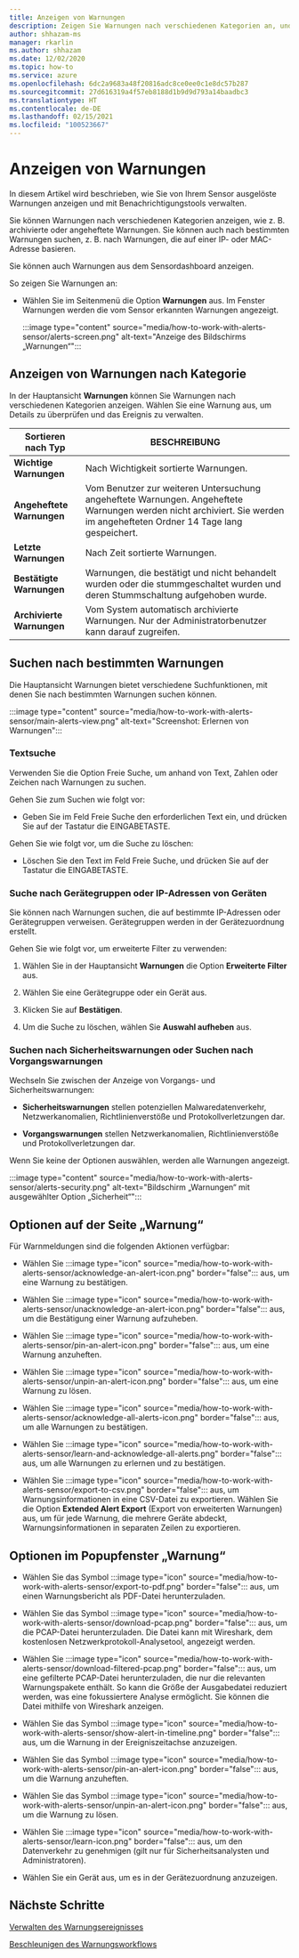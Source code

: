 ```yaml
---
title: Anzeigen von Warnungen
description: Zeigen Sie Warnungen nach verschiedenen Kategorien an, und verwenden Sie Suchfunktionen zum Suchen nach bestimmten Warnungen.
author: shhazam-ms
manager: rkarlin
ms.author: shhazam
ms.date: 12/02/2020
ms.topic: how-to
ms.service: azure
ms.openlocfilehash: 6dc2a9683a48f20816adc8ce0ee0c1e8dc57b287
ms.sourcegitcommit: 27d616319a4f57eb8188d1b9d9d793a14baadbc3
ms.translationtype: HT
ms.contentlocale: de-DE
ms.lasthandoff: 02/15/2021
ms.locfileid: "100523667"
---
```

# <a name="view-alerts"></a>Anzeigen von Warnungen

In diesem Artikel wird beschrieben, wie Sie von Ihrem Sensor ausgelöste Warnungen anzeigen und mit Benachrichtigungstools verwalten.

Sie können Warnungen nach verschiedenen Kategorien anzeigen, wie z. B. archivierte oder angeheftete Warnungen. Sie können auch nach bestimmten Warnungen suchen, z. B. nach Warnungen, die auf einer IP- oder MAC-Adresse basieren.  

Sie können auch Warnungen aus dem Sensordashboard anzeigen.

So zeigen Sie Warnungen an:

- Wählen Sie im Seitenmenü die Option **Warnungen** aus. Im Fenster Warnungen werden die vom Sensor erkannten Warnungen angezeigt.

  :::image type="content" source="media/how-to-work-with-alerts-sensor/alerts-screen.png" alt-text="Anzeige des Bildschirms „Warnungen“":::

## <a name="view-alerts-by-category"></a>Anzeigen von Warnungen nach Kategorie

In der Hauptansicht **Warnungen** können Sie Warnungen nach verschiedenen Kategorien anzeigen. Wählen Sie eine Warnung aus, um Details zu überprüfen und das Ereignis zu verwalten.

| Sortieren nach Typ | BESCHREIBUNG |
|--|--|
| **Wichtige Warnungen** | Nach Wichtigkeit sortierte Warnungen. |
| **Angeheftete Warnungen** | Vom Benutzer zur weiteren Untersuchung angeheftete Warnungen. Angeheftete Warnungen werden nicht archiviert. Sie werden im angehefteten Ordner 14 Tage lang gespeichert. |
| **Letzte Warnungen** | Nach Zeit sortierte Warnungen. |
| **Bestätigte Warnungen** | Warnungen, die bestätigt und nicht behandelt wurden oder die stummgeschaltet wurden und deren Stummschaltung aufgehoben wurde. |
| **Archivierte Warnungen** | Vom System automatisch archivierte Warnungen. Nur der Administratorbenutzer kann darauf zugreifen. |

## <a name="search-for-alerts-of-interest"></a>Suchen nach bestimmten Warnungen

Die Hauptansicht Warnungen bietet verschiedene Suchfunktionen, mit denen Sie nach bestimmten Warnungen suchen können.

:::image type="content" source="media/how-to-work-with-alerts-sensor/main-alerts-view.png" alt-text="Screenshot: Erlernen von Warnungen":::

### <a name="text-search"></a>Textsuche

Verwenden Sie die Option Freie Suche, um anhand von Text, Zahlen oder Zeichen nach Warnungen zu suchen.

Gehen Sie zum Suchen wie folgt vor:

- Geben Sie im Feld Freie Suche den erforderlichen Text ein, und drücken Sie auf der Tastatur die EINGABETASTE.

Gehen Sie wie folgt vor, um die Suche zu löschen:

- Löschen Sie den Text im Feld Freie Suche, und drücken Sie auf der Tastatur die EINGABETASTE.

### <a name="device-group-or-device-ip-address-search"></a>Suche nach Gerätegruppen oder IP-Adressen von Geräten

Sie können nach Warnungen suchen, die auf bestimmte IP-Adressen oder Gerätegruppen verweisen. Gerätegruppen werden in der Gerätezuordnung erstellt.

Gehen Sie wie folgt vor, um erweiterte Filter zu verwenden:

1. Wählen Sie in der Hauptansicht **Warnungen** die Option **Erweiterte Filter** aus.

2. Wählen Sie eine Gerätegruppe oder ein Gerät aus.

3. Klicken Sie auf **Bestätigen**.

4. Um die Suche zu löschen, wählen Sie **Auswahl aufheben** aus.

### <a name="security-versus-operational-alert-search"></a>Suchen nach Sicherheitswarnungen oder Suchen nach Vorgangswarnungen

Wechseln Sie zwischen der Anzeige von Vorgangs- und Sicherheitswarnungen:

- **Sicherheitswarnungen** stellen potenziellen Malwaredatenverkehr, Netzwerkanomalien, Richtlinienverstöße und Protokollverletzungen dar.

- **Vorgangswarnungen** stellen Netzwerkanomalien, Richtlinienverstöße und Protokollverletzungen dar.

Wenn Sie keine der Optionen auswählen, werden alle Warnungen angezeigt.

:::image type="content" source="media/how-to-work-with-alerts-sensor/alerts-security.png" alt-text="Bildschirm „Warnungen“ mit ausgewählter Option „Sicherheit“":::

## <a name="alert-page-options"></a>Optionen auf der Seite „Warnung“

Für Warnmeldungen sind die folgenden Aktionen verfügbar:

- Wählen Sie :::image type="icon" source="media/how-to-work-with-alerts-sensor/acknowledge-an-alert-icon.png" border="false"::: aus, um eine Warnung zu bestätigen.

- Wählen Sie :::image type="icon" source="media/how-to-work-with-alerts-sensor/unacknowledge-an-alert-icon.png" border="false"::: aus, um die Bestätigung einer Warnung aufzuheben.

- Wählen Sie :::image type="icon" source="media/how-to-work-with-alerts-sensor/pin-an-alert-icon.png" border="false"::: aus, um eine Warnung anzuheften.

- Wählen Sie :::image type="icon" source="media/how-to-work-with-alerts-sensor/unpin-an-alert-icon.png" border="false"::: aus, um eine Warnung zu lösen.

- Wählen Sie :::image type="icon" source="media/how-to-work-with-alerts-sensor/acknowledge-all-alerts-icon.png" border="false"::: aus, um alle Warnungen zu bestätigen.

- Wählen Sie :::image type="icon" source="media/how-to-work-with-alerts-sensor/learn-and-acknowledge-all-alerts.png" border="false"::: aus, um alle Warnungen zu erlernen und zu bestätigen.

- Wählen Sie :::image type="icon" source="media/how-to-work-with-alerts-sensor/export-to-csv.png" border="false"::: aus, um Warnungsinformationen in eine CSV-Datei zu exportieren. Wählen Sie die Option **Extended Alert Export** (Export von erweiterten Warnungen) aus, um für jede Warnung, die mehrere Geräte abdeckt, Warnungsinformationen in separaten Zeilen zu exportieren.

## <a name="alert-pop-up-window-options"></a>Optionen im Popupfenster „Warnung“

- Wählen Sie das Symbol :::image type="icon" source="media/how-to-work-with-alerts-sensor/export-to-pdf.png" border="false"::: aus, um einen Warnungsbericht als PDF-Datei herunterzuladen.

- Wählen Sie das Symbol :::image type="icon" source="media/how-to-work-with-alerts-sensor/download-pcap.png" border="false"::: aus, um die PCAP-Datei herunterzuladen. Die Datei kann mit Wireshark, dem kostenlosen Netzwerkprotokoll-Analysetool, angezeigt werden.

- Wählen Sie :::image type="icon" source="media/how-to-work-with-alerts-sensor/download-filtered-pcap.png" border="false"::: aus, um eine gefilterte PCAP-Datei herunterzuladen, die nur die relevanten Warnungspakete enthält. So kann die Größe der Ausgabedatei reduziert werden, was eine fokussiertere Analyse ermöglicht. Sie können die Datei mithilfe von Wireshark anzeigen.

- Wählen Sie das Symbol :::image type="icon" source="media/how-to-work-with-alerts-sensor/show-alert-in-timeline.png" border="false"::: aus, um die Warnung in der Ereigniszeitachse anzuzeigen.

- Wählen Sie das Symbol :::image type="icon" source="media/how-to-work-with-alerts-sensor/pin-an-alert-icon.png" border="false"::: aus, um die Warnung anzuheften.

- Wählen Sie das Symbol :::image type="icon" source="media/how-to-work-with-alerts-sensor/unpin-an-alert-icon.png" border="false"::: aus, um die Warnung zu lösen.

- Wählen Sie :::image type="icon" source="media/how-to-work-with-alerts-sensor/learn-icon.png" border="false"::: aus, um den Datenverkehr zu genehmigen (gilt nur für Sicherheitsanalysten und Administratoren).

- Wählen Sie ein Gerät aus, um es in der Gerätezuordnung anzuzeigen.

## <a name="next-steps"></a>Nächste Schritte

[Verwalten des Warnungsereignisses](how-to-manage-the-alert-event.md)

[Beschleunigen des Warnungsworkflows](how-to-accelerate-alert-incident-response.md)
